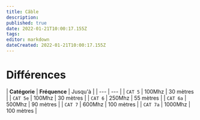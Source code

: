 ```yaml
---
title: Câble 
description: 
published: true
date: 2022-01-21T10:00:17.155Z
tags: 
editor: markdown
dateCreated: 2022-01-21T10:00:17.155Z
---
```


# Différences

|  **Catégorie**   |  **Fréquence**   |  Jusqu'à  |
| --- | --- |
| `CAT 5` | 100Mhz |  30 mètres |
| `CAT 5e` | 100Mhz |  30 mètres |
| `CAT 6` | 250Mhz |  55 mètres |
| `CAT 6a` | 500Mhz |  90 mètres |
| `CAT 7` | 600Mhz |  100 mètres |
| `CAT 7a` | 1000Mhz |  100 mètres |
